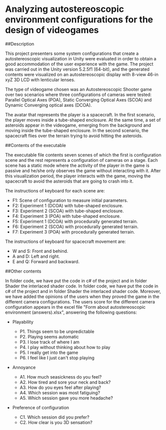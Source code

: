 # Analyzing autostereoscopic environment configurations for the design of videogames

##Description

This project presenters some system configurations that create a autostereoscopic visualization in Unity 
were evaluated in order to obtain a good accommodation of the user experience with the game. The project 
was carried out in the Unity version 5.2.5f1 (64-bit), and the generated contents were visualized on an 
autostereoscopic display with 8-view 46-in xyZ 3D LCD with lenticular lenses.

The type of videogame chosen was an Autostereoscopic Shooter game over two scenarios where three configurations 
of cameras were tested:  Parallel Optical Axes (POA), Static Converging Optical Axes (SCOA) and Dynamic Converging 
optical axes (DCOA). 

The avatar that represents the player is a spacecraft. In the first scenario, the player moves inside a tube-shaped 
enclosure. At the same time, a set of asteroids appear in the videogame, emerging from the background and moving 
inside the tube-shaped enclosure. In the second scenario, the spacecraft flies over the terrain trying to avoid 
hitting the asteroids.

##Contents of the executable

The executable file contents seven scenes of which the first is configuration scene and the rest represents a configuration 
of cameras on a stage. Each scene has a static mode where the activity of the player in the game is passive and 
he/she only observes the game without interacting with it. After this visualization period, the player interacts 
with the game, moving the spacecraft to avoid the asteroids that are going to crash into it.

The instructions of keyboard for each scene are:
- F1: Scene of configuration to measure initial parameters.
- F2: Experiment 1 (DCOA) with tube-shaped enclosure.
- F3: Experiment 2 (SCOA) with tube-shaped enclosure.
- F4: Experiment 3 (POA) with tube-shaped enclosure.
- F5: Experiment 1 (DCOA) with procedurally generated terrain.
- F6: Experiment 2 (SCOA) with procedurally generated terrain.
- F7: Experiment 3 (POA) with procedurally generated terrain.

The instructions of keyboard for spacecraft movement are:
- W and S: Front and behind.
- A and D: Left and right.
- E and Q: Forward and backward.

##Other contents

In folder code, we have put the code in c# of the project and in folder Shader the interlaced shader code. In folder 
code, we have put the code in c# of the project and in folder Shader the interlaced shader code. Moreover, we have 
added the opinions of the users when they proved the game in the different camera configurations. The users score 
for the different camera configuration appears in the excel file "Form about autostereoscopic environment (answers).xlsx", 
answering the following questions:

- Playability
	- P1. Things seem to be unpredictable
	- P2. Playing seems automatic
	- P3. I lose track of where I am
	- P4. I play without thinking about how to play
	- P5. I really get into the game
	- P6. I feel like I just can't stop playing

- Annoyance
	- A1. How much seasickness do you feel?
	- A2. How tired and sore your neck and back?
	- A3. How do you eyes feel after playing?
	- A4. Which session was most fatiguing?
	- A5. Which session gave you more headache?

- Preference of configuration
	- C1. Which session did you prefer?
	- C2. How clear is you 3D sensation?



